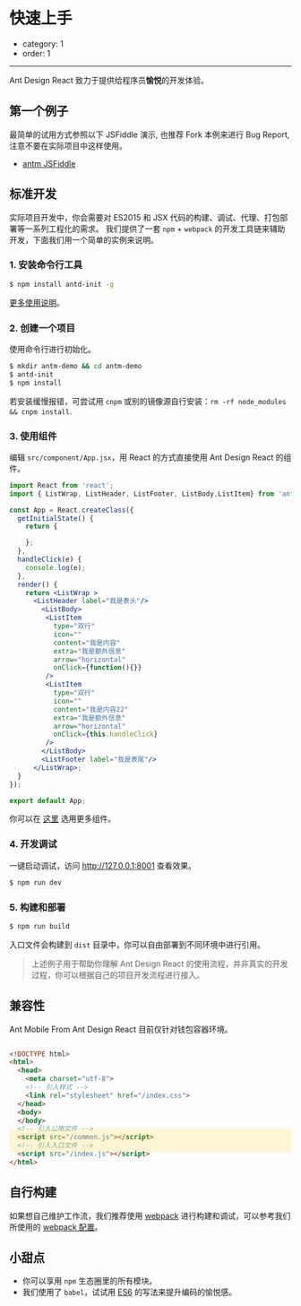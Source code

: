 # 快速上手

- category: 1
- order: 1

---

Ant Design React 致力于提供给程序员**愉悦**的开发体验。

## 第一个例子

最简单的试用方式参照以下 JSFiddle 演示, 也推荐 Fork 本例来进行 Bug Report, 注意不要在实际项目中这样使用。

- [antm JSFiddle](http://jsfiddle.net/yiminghe/9zrstuto/1/)


## 标准开发

实际项目开发中，你会需要对 ES2015 和 JSX 代码的构建、调试、代理、打包部署等一系列工程化的需求。
我们提供了一套 `npm` + `webpack` 的开发工具链来辅助开发，下面我们用一个简单的实例来说明。

### 1. 安装命令行工具

```bash
$ npm install antd-init -g
```

[更多使用说明](https://github.com/ant-design/antd-bin#使用说明)。

### 2. 创建一个项目

使用命令行进行初始化。

```bash
$ mkdir antm-demo && cd antm-demo
$ antd-init
$ npm install
```

若安装缓慢报错，可尝试用 `cnpm` 或别的镜像源自行安装：`rm -rf node_modules && cnpm install`.

### 3. 使用组件

编辑 `src/component/App.jsx`，用 React 的方式直接使用 Ant Design React 的组件。

```jsx
import React from 'react';
import { ListWrap, ListHeader, ListFooter, ListBody,ListItem} from 'antm';

const App = React.createClass({
  getInitialState() {
    return {

    };
  },
  handleClick(e) {
    console.log(e);
  },
  render() {
    return <ListWrap >
      <ListHeader label="我是表头"/>
        <ListBody>
         <ListItem
           type="双行"
           icon=""
           content="我是内容"
           extra="我是额外信息"
           arrow="horizontal"
           onClick={function(){}}
         />
         <ListItem
           type="双行"
           icon=""
           content="我是内容22"
           extra="我是额外信息"
           arrow="horizontal"
           onClick={this.handleClick}
         />
        </ListBody>
        <ListFooter label="我是表尾"/>
      </ListWrap>;
  }
});

export default App;
```

你可以在 [这里](/components/button) 选用更多组件。

### 4. 开发调试

一键启动调试，访问 http://127.0.0.1:8001 查看效果。

```bash
$ npm run dev
```

### 5. 构建和部署

```bash
$ npm run build
```

入口文件会构建到 `dist` 目录中，你可以自由部署到不同环境中进行引用。

> 上述例子用于帮助你理解 Ant Design React 的使用流程，并非真实的开发过程，你可以根据自己的项目开发流程进行接入。

## 兼容性

Ant Mobile From Ant Design React 目前仅针对钱包容器环境。

<div class="code-line-highlight"></div>

<style>
.code-line-highlight {
  box-shadow: 0px 196px 0px rgba(255, 207, 0, 0.16);
  height: 42px;
  margin-top: -42px;
  position: relative;
  z-index: 1;
}
</style>

```html
<!DOCTYPE html>
<html>
  <head>
    <meta charset="utf-8">
    <!-- 引入样式 -->
    <link rel="stylesheet" href="/index.css">
  </head>
  <body>
  </body>
  <!-- 引入公用文件 -->
  <script src="/common.js"></script>
  <!-- 引入入口文件 -->
  <script src="/index.js"></script>
</html>
```

## 自行构建

如果想自己维护工作流，我们推荐使用 [webpack](http://webpack.github.io/) 进行构建和调试，可以参考我们所使用的 [webpack 配置](https://github.com/ant-design/antd-build/blob/master/lib/webpack.common.config.js)。


## 小甜点

- 你可以享用 `npm` 生态圈里的所有模块。
- 我们使用了 `babel`，试试用 [ES6](http://babeljs.io/blog/2015/06/07/react-on-es6-plus/) 的写法来提升编码的愉悦感。
